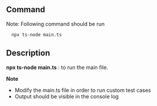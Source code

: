 
## Command

Note: Following command should be run 

```bash
  npx ts-node main.ts
```



## Description

  **npx ts-node main.ts** : to run the main file.

  **Note**

 * Modify the main.ts file in order to run custom test cases
 * Output should be visible in the console log




